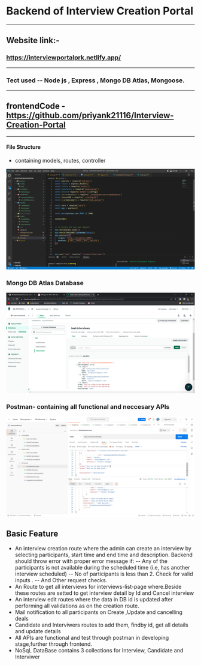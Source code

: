 # Backend of Interview Creation Portal
---
## Website link:-
### https://interviewportalprk.netlify.app/
---
### Tect used -- Node js , Express , Mongo DB Atlas, Mongoose.
---
## frontendCode - https://github.com/priyank21116/Interview-Creation-Portal

---
#### File Structure
- containing models, routes, controller

![fileStructure](./images/fileStructure.png)

### Mongo DB Atlas Database

![mongoAtlas](./images/mongoAtlas.png)

### Postman- containing all functional and neccesary APIs

![postman](./images/postman.png)

## Basic Feature
- An interview creation route where the admin can create an interview by selecting participants, start time and end time and description. Backend should throw error with proper error message if: 
-- Any of the participants is not available during the scheduled time (i.e, has another interview scheduled)
-- No of participants is less than 2. Check for valid inputs .
-- And Other request checks.
- An Route to get all interviews for interviews-list-page where.Beside these routes are setted to get interview detail by Id and Cancel interview
- An interview edit routes where the data in DB id is updated after performing all validations as on the creation route.
- Mail notification to all participants on Create ,Update and cancelling deals
- Candidate and Interviwers routes to add them, findby id, get all details and update details
- All APIs are functional and test through postman in developing stage,further through frontend.
- NoSqL DataBase contains 3 collections for Interview, Candidate and Interviwer


